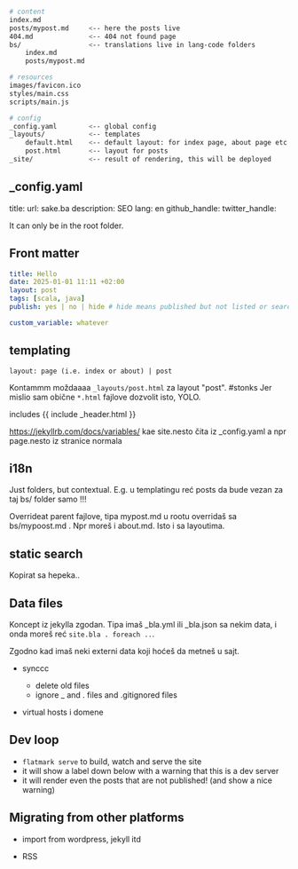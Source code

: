 



```bash

# content
index.md
posts/mypost.md     <-- here the posts live
404.md              <-- 404 not found page
bs/                 <-- translations live in lang-code folders
    index.md
    posts/mypost.md

# resources
images/favicon.ico
styles/main.css
scripts/main.js

# config
_config.yaml        <-- global config
_layouts/           <-- templates
    default.html    <-- default layout: for index page, about page etc
    post.html       <-- layout for posts
_site/              <-- result of rendering, this will be deployed
```

## _config.yaml
title:
url: sake.ba
description: SEO
lang: en
github_handle:
twitter_handle:

It can only be in the root folder.


## Front matter

```yaml
title: Hello
date: 2025-01-01 11:11 +02:00
layout: post
tags: [scala, java]
publish: yes | no | hide # hide means published but not listed or searched, thus not google indexed

custom_variable: whatever
```


## templating
    layout: page (i.e. index or about) | post

Kontammm moždaaaa `_layouts/post.html` za layout "post".  #stonks
Jer mislio sam obične `*.html` fajlove dozvolit isto, YOLO.

includes
{{ include _header.html }}


https://jekyllrb.com/docs/variables/
kae site.nesto čita iz _config.yaml
a npr page.nesto iz stranice normala


## i18n

Just folders, but contextual.
E.g. u templatingu reć posts da bude vezan za taj bs/ folder samo !!!

Overrideat parent fajlove, tipa mypost.md u rootu overridaš sa bs/mypoost.md .
Npr moreš i about.md.
Isto i sa layoutima.

## static search

Kopirat sa hepeka..

## Data files
Koncept iz jekylla zgodan.
Tipa imaš _bla.yml ili _bla.json sa nekim data,
i onda moreš reć `site.bla . foreach ..`.

Zgodno kad imaš neki externi data koji hoćeš da metneš u sajt.


- synccc
    - delete old files
    - ignore _ and . files and .gitignored files


- virtual hosts i domene


## Dev loop
- `flatmark serve` to build, watch and serve the site
- it will show a label down below with a warning that this is a dev server
- it will render even the posts that are not published! (and show a nice warning)


## Migrating from other platforms
- import from wordpress, jekyll itd

- RSS




